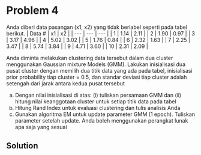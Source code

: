 # Problem 4

Anda diberi data pasangan (x1, x2) yang tidak berlabel seperti pada tabel berikut.
| Data # | x1 | x2 |
| --- | --- | --- |
| 1 | 1.14 | 2.11 |
| 2 | 1.90 | 0.97 |
| 3 | 3.17 | 4.96 |
| 4 | 5.02 | 3.02 |
| 5 | 1.76 | 0.84 |
| 6 | 2.32 | 1.63 |
| 7 | 2.25 | 3.47 |
| 8 | 5.74 | 3.84 |
| 9 | 4.71 | 3.60 |
| 10 | 2.31 | 2.09 |

Anda diminta melakukan clustering data tersebut dalam dua cluster menggunakan Gaussian mixture Models (GMM). Lakukan inisialisasi dua pusat cluster dengan memilih dua titik data yang ada pada tabel, inisialisasi prior probability tiap cluster = $0.5$, dan standar deviasi tiap cluster adalah setengah dari jarak antara kedua pusat tersebut

<ol type="a">
  <li>Dengan nilai inisialisasi di atas: (i) tuliskan persamaan GMM dan (ii) hitung nilai 
keanggotaan cluster untuk setiap titik data pada tabel</li>
  <li>Hitung Rand Index untuk evaluasi clustering dan tulis analisis Anda</li>
  <li>Gunakan algoritma EM untuk update parameter GMM (1 epoch). Tuliskan parameter 
setelah update. Anda boleh menggunakan perangkat lunak apa saja yang sesuai</li>
</ol>

**Solution**
-